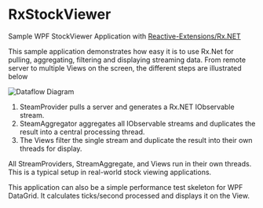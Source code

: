 # RxStockViewer
Sample WPF StockViewer Application with [Reactive-Extensions/Rx.NET](https://github.com/Reactive-Extensions/Rx.NET "Rx.NET Github Link")

This sample application demonstrates how easy it is to use Rx.Net for pulling, aggregating, filtering and displaying streaming data. From remote server to multiple Views on the screen, the different steps are illustrated below

![Dataflow Diagram](RxStockViewer.png)

1. SteamProvider pulls a server and generates a Rx.NET IObservable stream.
2. SteamAggregator aggregates all IObservable streams and duplicates the result into a central processing thread.
3. The Views filter the single stream and duplicate the result into their own threads for display.

All StreamProviders, StreamAggregate, and Views run in their own threads. This is a typical setup in real-world stock viewing applications.

This application can also be a simple performance test skeleton for WPF DataGrid. It calculates ticks/second processed and displays it on the View.


